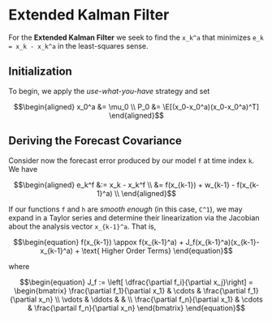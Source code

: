 # Extended Kalman Filter

For the **Extended Kalman Filter** we seek to find the ``x_k^a`` that minimizes ``e_k = x_k - x_k^a`` in the least-squares sense. 

## Initialization

To begin, we apply the *use-what-you-have* strategy and set 
```math
\begin{aligned}
    x_0^a &= \mu_0 \\ 
    P_0 &= \E[(x_0-x_0^a)(x_0-x_0^a)^T]
\end{aligned}
```

## Deriving the Forecast Covariance 
Consider now the forecast error produced by our model ``f`` at time index ``k``. We have 
```math
\begin{aligned}
    e_k^f &:= x_k - x_k^f \\ 
        &= f(x_{k-1}) + w_{k-1} - f(x_{k-1}^a) \\ 
\end{aligned}
```
If our functions ``f`` and ``h`` are *smooth enough* (in this case, ``C^1``), we may expand in a Taylor series and determine their linearization via the Jacobian about the analysis vector ``x_{k-1}^a``. That is, 
```math
\begin{equation}
    f(x_{k-1}) \appox f(x_{k-1}^a) + J_f(x_{k-1}^a)(x_{k-1}-x_{k-1}^a) + \text{ Higher Order Terms}
\end{equation}
```

where 
```math
\begin{equation}
    J_f := \left[ \dfrac{\partial f_i}{\partial x_j}\right] = \begin{bmatrix}
        \frac{\partial f_1}{\partial x_1} & \cdots & \frac{\partial f_1}{\partial x_n} \\ 
        \vdots & \ddots & & \\ 
        \frac{\partial f_n}{\partial x_1} & \cdots & \frac{\partail f_n}{\partial x_n}
    \end{bmatrix}
\end{equation}
```
